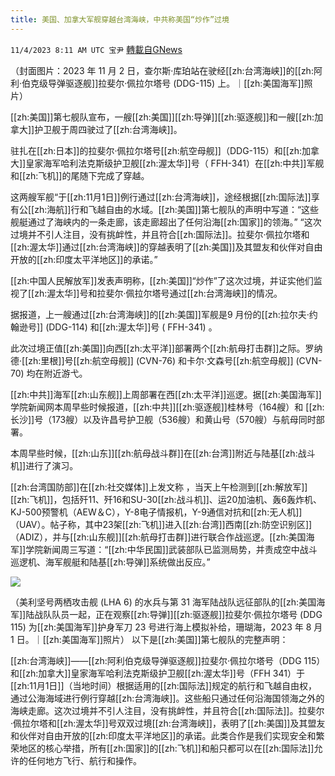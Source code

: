 ```yaml
---
title: 美国、加拿大军舰穿越台湾海峡，中共称美国“炒作”过境
---
```

`11/4/2023 8:11 AM UTC 宝尹` [轉載自GNews](https://gnews.org/articles/1919742)

（封面图片：2023 年 11 月 2 日，查尔斯·库珀站在驶经[[zh:台湾海峡]]的[[zh:阿利·伯克级导弹驱逐舰]]拉斐尔·佩拉尔塔号 (DDG-115) 上。｜[[zh:美国海军]]照片）


[[zh:美国]]第七舰队宣布，一艘[[zh:美国]][[zh:导弹]][[zh:驱逐舰]]和一艘[[zh:加拿大]]护卫舰于周四驶过了[[zh:台湾海峡]]。

驻扎在[[zh:日本]]的拉斐尔·佩拉尔塔号[[zh:航空母舰]]（DDG-115）和[[zh:加拿大]]皇家海军哈利法克斯级护卫舰[[zh:渥太华]]号（ FFH-341）在[[zh:中共]]军舰和[[zh:飞机]]的尾随下完成了穿越。

这两艘军舰“于[[zh:11月1日]]例行通过[[zh:台湾海峡]]，途经根据[[zh:国际法]]享有公[[zh:海航]]行和飞越自由的水域。[[zh:美国]]第七舰队的声明中写道：“这些舰艇通过了海峡内的一条走廊，该走廊超出了任何沿海[[zh:国家]]的领海。” “这次过境并不引人注目，没有挑衅性，并且符合[[zh:国际法]]。拉斐尔·佩拉尔塔和[[zh:渥太华]]通过[[zh:台湾海峡]]的穿越表明了[[zh:美国]]及其盟友和伙伴对自由开放的[[zh:印度太平洋地区]]的承诺。”

[[zh:中国人民解放军]]发表声明称，[[zh:美国]]“炒作”了这次过境，并证实他们监视了[[zh:渥太华]]号和拉斐尔·佩拉尔塔号通过[[zh:台湾海峡]]的情况。

据报道，上一艘通过[[zh:台湾海峡]]的[[zh:美国]]军舰是9 月份的[[zh:拉尔夫·约翰逊号]] (DDG-114) 和[[zh:渥太华]]号 (  FFH-341)  。

此次过境正值[[zh:美国]]向西[[zh:太平洋]]部署两个[[zh:航母打击群]]之际。罗纳德·[[zh:里根]]号[[zh:航空母舰]] (CVN-76) 和卡尔·文森号[[zh:航空母舰]] (CVN-70) 均在附近游弋。

[[zh:中共]]海军[[zh:山东舰]]上周部署在西[[zh:太平洋]]巡逻。据[[zh:美国海军]]学院新闻网本周早些时候报道，[[zh:中共]][[zh:驱逐舰]]桂林号（164艘）和 [[zh:长沙]]号（173艘）以及许昌号护卫舰（536艘）和黄山号（570艘）与航母同时部署。

本周早些时候，[[zh:山东]][[zh:航母战斗群]]在[[zh:台湾]]附近与陆基[[zh:战斗机]]进行了演习。

[[zh:台湾国防部]]在[[zh:社交媒体]]上发文称 ，当天上午检测到[[zh:解放军]][[zh:飞机]]，包括歼11、歼16和SU-30[[zh:战斗机]]、运20加油机、轰6轰炸机、KJ-500预警机（AEW＆C），Y-8电子情报机，Y-9通信对抗和[[zh:无人机]]（UAV）。帖子称，其中23架[[zh:飞机]]进入[[zh:台湾]]西南[[zh:防空识别区]]（ADIZ），并与[[zh:山东舰]][[zh:航母打击群]]进行联合作战巡逻。[[zh:美国海军]]学院新闻周三写道：“[[zh:中华民国]]武装部队已监测局势，并责成空中战斗巡逻机、海军舰艇和陆基[[zh:导弹]]系统做出反应。”

![](https://i.imgur.com/wo8NlCQ.jpg)

（美利坚号两栖攻击舰 (LHA 6) 的水兵与第 31 海军陆战队远征部队的[[zh:美国海军]]陆战队队员一起，正在观察[[zh:导弹]][[zh:驱逐舰]]拉斐尔·佩拉尔塔号 (DDG 115) 为[[zh:美国海军]]护身军刀 23 号进行海上模拟补给，珊瑚海，2023 年 8 月 1 日。｜[[zh:美国海军]]照片）
以下是[[zh:美国]]第七舰队的完整声明：

[[zh:台湾海峡]]——[[zh:阿利伯克级导弹驱逐舰]]拉斐尔·佩拉尔塔号（DDG 115）和[[zh:加拿大]]皇家海军哈利法克斯级护卫舰[[zh:渥太华]]号（FFH 341）于[[zh:11月1日]]（当地时间）根据适用的[[zh:国际法]]规定的航行和飞越自由权，通过公海海域进行例行穿越[[zh:台湾海峡]]。这些船只通过任何沿海国领海之外的海峡走廊。这次过境并不引人注目，没有挑衅性，并且符合[[zh:国际法]]。拉斐尔·佩拉尔塔和[[zh:渥太华]]号双双过境[[zh:台湾海峡]]，表明了[[zh:美国]]及其盟友和伙伴对自由开放的[[zh:印度太平洋地区]]的承诺。此类合作是我们实现安全和繁荣地区的核心举措，所有[[zh:国家]]的[[zh:飞机]]和船只都可以在[[zh:国际法]]允许的任何地方飞行、航行和操作。
